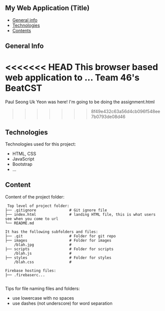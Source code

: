 ## My Web Application (Title)

* [General info](#general-info)
* [Technologies](#technologies)
* [Contents](#content)

## General Info
<<<<<<< HEAD
This browser based web application to ...
	Team 46's BeatCST
=======
Paul Seong Uk Yeon was here! I'm going to be doing the assignment.html
	
>>>>>>> 8f49e432c63a56d4cb096f548ee7b0793de08d46
## Technologies
Technologies used for this project:
* HTML, CSS
* JavaScript
* Bootstrap
* ...

## Content
Content of the project folder:

```
 Top level of project folder:
├── .gitignore               # Git ignore file
├── index.html               # landing HTML file, this is what users see when you come to url
└── README.md

It has the following subfolders and files:
├── .git                     # Folder for git repo
├── images                   # Folder for images
    /blah.jpg                #
├── scripts                  # Folder for scripts
    /blah.js                 #
├── styles                   # Folder for styles
    /blah.css                #

Firebase hosting files:
├── .firebaserc...


```

Tips for file naming files and folders:
* use lowercase with no spaces
* use dashes (not underscore) for word separation

